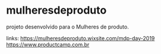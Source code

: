 # mulheresdeproduto
projeto desenvolvido para o Mulheres de produto.

links:
https://mulheresdeproduto.wixsite.com/mdp-day-2019
https://www.productcamp.com.br
